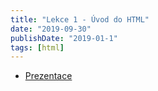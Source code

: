 ```yaml
---
title: "Lekce 1 - Úvod do HTML"
date: "2019-09-30"
publishDate: "2019-01-1"
tags: [html]
---
```


* [Prezentace](/prezentace/prezentace1.html)

